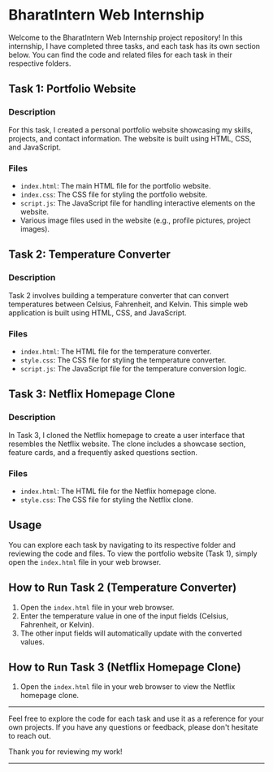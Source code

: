 # BharatIntern Web Internship

Welcome to the BharatIntern Web Internship project repository! In this internship, I have completed three tasks, and each task has its own section below. You can find the code and related files for each task in their respective folders.

## Task 1: Portfolio Website

### Description
For this task, I created a personal portfolio website showcasing my skills, projects, and contact information. The website is built using HTML, CSS, and JavaScript.

### Files
- `index.html`: The main HTML file for the portfolio website.
- `index.css`: The CSS file for styling the portfolio website.
- `script.js`: The JavaScript file for handling interactive elements on the website.
- Various image files used in the website (e.g., profile pictures, project images).

## Task 2: Temperature Converter

### Description
Task 2 involves building a temperature converter that can convert temperatures between Celsius, Fahrenheit, and Kelvin. This simple web application is built using HTML, CSS, and JavaScript.

### Files
- `index.html`: The HTML file for the temperature converter.
- `style.css`: The CSS file for styling the temperature converter.
- `script.js`: The JavaScript file for the temperature conversion logic.

## Task 3: Netflix Homepage Clone

### Description
In Task 3, I cloned the Netflix homepage to create a user interface that resembles the Netflix website. The clone includes a showcase section, feature cards, and a frequently asked questions section.

### Files
- `index.html`: The HTML file for the Netflix homepage clone.
- `style.css`: The CSS file for styling the Netflix clone.

## Usage
You can explore each task by navigating to its respective folder and reviewing the code and files. To view the portfolio website (Task 1), simply open the `index.html` file in your web browser.

## How to Run Task 2 (Temperature Converter)
1. Open the `index.html` file in your web browser.
2. Enter the temperature value in one of the input fields (Celsius, Fahrenheit, or Kelvin).
3. The other input fields will automatically update with the converted values.

## How to Run Task 3 (Netflix Homepage Clone)
1. Open the `index.html` file in your web browser to view the Netflix homepage clone.

---

Feel free to explore the code for each task and use it as a reference for your own projects. If you have any questions or feedback, please don't hesitate to reach out.

Thank you for reviewing my work!

----
